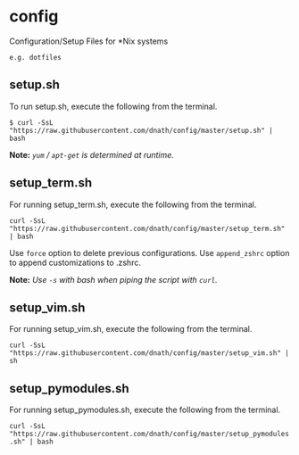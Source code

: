 # config
 
Configuration/Setup Files for \*Nix systems
  
    e.g. dotfiles 


## setup.sh

To run setup.sh, execute the following from the terminal.

`$ curl -SsL "https://raw.githubusercontent.com/dnath/config/master/setup.sh" | bash`

**Note:** *`yum` / `apt-get` is determined at runtime.*


## setup\_term.sh

For running setup\_term.sh, execute the following from the terminal.

`curl -SsL "https://raw.githubusercontent.com/dnath/config/master/setup_term.sh" | bash`

Use `force` option to delete previous configurations.
Use `append_zshrc` option to append customizations to .zshrc.

**Note:** *Use `-s` with bash when piping the script with `curl`.*

## setup\_vim.sh

For running setup\_vim.sh, execute the following from the terminal.

`curl -SsL "https://raw.githubusercontent.com/dnath/config/master/setup_vim.sh" | sh`


## setup\_pymodules.sh

For running setup\_pymodules.sh, execute the following from the terminal.

`curl -SsL "https://raw.githubusercontent.com/dnath/config/master/setup_pymodules.sh" | bash`
